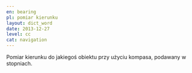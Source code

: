 ```yaml
---
en: bearing
pl: pomiar kierunku
layout: dict_word
date: 2013-12-27
level: cc
cat: navigation
---
```


Pomiar kierunku do jakiegoś obiektu przy użyciu kompasa, podawany w stopniach.

